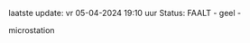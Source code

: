 laatste update: 
vr 05-04-2024 19:10   uur 
Status: FAALT - geel - 
<div class="service Y">microstation</div>